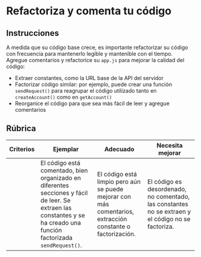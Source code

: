 # Refactoriza y comenta tu código

## Instrucciones

A medida que su código base crece, es importante refactorizar su código con frecuencia para mantenerlo legible y mantenible con el tiempo. Agregue comentarios y refactorice su `app.js` para mejorar la calidad del código:

- Extraer constantes, como la URL base de la API del servidor
- Factorizar código similar: por ejemplo, puede crear una función `sendRequest()` para reagrupar el código utilizado tanto en `createAccount()` como en `getAccount()`
- Reorganice el código para que sea más fácil de leer y agregue comentarios

## Rúbrica

| Criterios | Ejemplar | Adecuado | Necesita mejorar |
| -------- |  ------- | --------------------------------------------------  | -------------------------------------------------- |
| | El código está comentado, bien organizado en diferentes secciones y fácil de leer. Se extraen las constantes y se ha creado una función factorizada `sendRequest()`. | El código está limpio pero aún se puede mejorar con más comentarios, extracción constante o factorización. | El código es desordenado, no comentado, las constantes no se extraen y el código no se factoriza. |